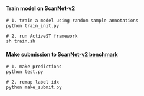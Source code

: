 
#### Train model on ScanNet-v2
```shell script
# 1. train a model using random sample annotations
python train_init.py

# 2. run ActiveST framework
sh train.sh
```

#### Make submission to [ScanNet-v2 benchmark](http://kaldir.vc.in.tum.de/scannet_benchmark/data_efficient/)
```shell script
# 1. make predictions
python test.py

# 2. remap label idx
python make_submit.py
```

